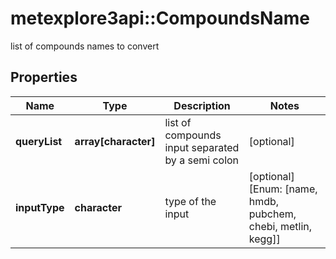 # metexplore3api::CompoundsName

list of compounds names to convert

## Properties
Name | Type | Description | Notes
------------ | ------------- | ------------- | -------------
**queryList** | **array[character]** | list of compounds input separated by a semi colon | [optional] 
**inputType** | **character** | type of the input | [optional] [Enum: [name, hmdb, pubchem, chebi, metlin, kegg]] 


